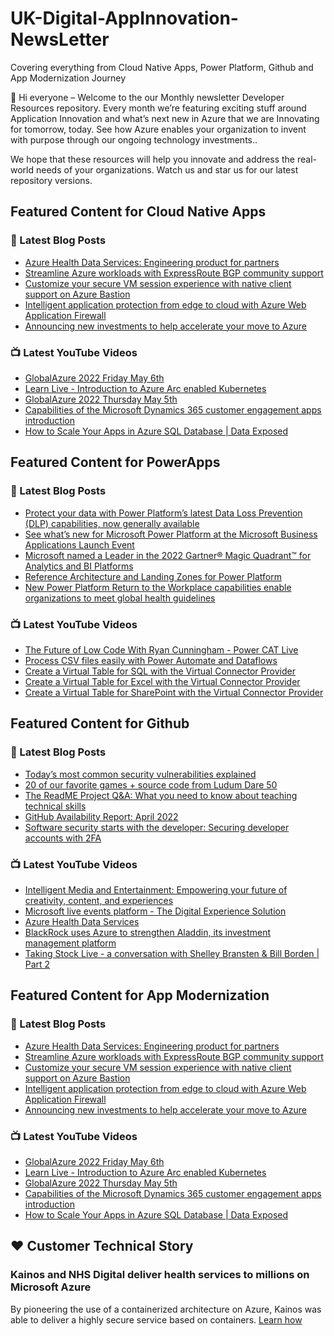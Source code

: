 # UK-Digital-AppInnovation-NewsLetter

Covering everything from Cloud Native Apps, Power Platform, Github and App Modernization Journey

👋 Hi everyone – Welcome to the our Monthly newsletter Developer Resources repository. Every month we’re featuring exciting stuff around Application Innovation and what’s next new in Azure that we are Innovating for tomorrow, today. See how Azure enables your organization to invent with purpose through our ongoing technology investments..


We hope that these resources will help you innovate and address the real-world needs of your organizations. Watch us and star us for our latest repository versions.

## Featured Content for Cloud Native Apps


### 📝 Latest Blog Posts

    
<!-- BLOGCNA:START -->
- [Azure Health Data Services: Engineering product for partners](https://azure.microsoft.com/blog/azure-health-data-services-engineering-product-for-partners/)
- [Streamline Azure workloads with ExpressRoute BGP community support](https://azure.microsoft.com/blog/streamline-azure-workloads-with-expressroute-bgp-community-support/)
- [Customize your secure VM session experience with native client support on Azure Bastion](https://azure.microsoft.com/blog/customize-your-secure-vm-session-experience-with-native-client-support-on-azure-bastion/)
- [Intelligent application protection from edge to cloud with Azure Web Application Firewall](https://azure.microsoft.com/blog/intelligent-application-protection-from-edge-to-cloud-with-azure-web-application-firewall/)
- [Announcing new investments to help accelerate your move to Azure](https://azure.microsoft.com/blog/announcing-new-investments-to-help-accelerate-your-move-to-azure/)
<!-- BLOGCNA:END -->

### 📺 Latest YouTube Videos

 
<!-- YOUTUBECNA:START -->
- [GlobalAzure 2022 Friday May 6th](https://www.youtube.com/watch?v=_Kjahwmti_A)
- [Learn Live - Introduction to Azure Arc enabled Kubernetes](https://www.youtube.com/watch?v=3DhEJnFOdXA)
- [GlobalAzure 2022 Thursday May 5th](https://www.youtube.com/watch?v=AixDbC8PAcY)
- [Capabilities of the Microsoft Dynamics 365 customer engagement apps introduction](https://www.youtube.com/watch?v=FqI1lGf2GiM)
- [How to Scale Your Apps in Azure SQL Database | Data Exposed](https://www.youtube.com/watch?v=8LOXo6nrSR8)
<!-- YOUTUBECNA:END -->

##  Featured Content for PowerApps
### 📝 Latest Blog Posts
<!-- BLOGPOWER:START -->
- [Protect your data with Power Platform’s latest Data Loss Prevention (DLP) capabilities, now generally available](https://cloudblogs.microsoft.com/powerplatform/2022/04/11/protect-your-data-with-power-platforms-latest-data-loss-prevention-dlp-capabilities-now-generally-available/)
- [See what’s new for Microsoft Power Platform at the Microsoft Business Applications Launch Event](https://cloudblogs.microsoft.com/powerplatform/2022/03/30/see-whats-new-for-microsoft-power-platform-at-the-microsoft-business-applications-launch-event/)
- [Microsoft named a Leader in the 2022 Gartner® Magic Quadrant™ for Analytics and BI Platforms](https://powerbi.microsoft.com/en-us/blog/microsoft-named-a-leader-in-the-2022-gartner-magic-quadrant-for-analytics-and-bi-platforms/)
- [Reference Architecture and Landing Zones for Power Platform](https://cloudblogs.microsoft.com/powerplatform/2022/02/18/north-star-architecture-and-landing-zones-for-power-platform/)
- [New Power Platform Return to the Workplace capabilities enable organizations to meet global health guidelines](https://cloudblogs.microsoft.com/powerplatform/2021/11/30/new-power-platform-return-to-the-workplace-capabilities-enable-organizations-to-meet-global-health-guidelines/)
<!-- BLOGPOWER:END -->
 ### 📺 Latest YouTube Videos
    
<!-- YOUTUBEPOWER:START -->
- [The Future of Low Code With Ryan Cunningham - Power CAT Live](https://www.youtube.com/watch?v=RT-LWZif3Zw)
- [Process CSV files easily with Power Automate and Dataflows](https://www.youtube.com/watch?v=8IvHxRnwJ7Q)
- [Create a Virtual Table for SQL with the Virtual Connector Provider](https://www.youtube.com/watch?v=3KJdBe3BkM4)
- [Create a Virtual Table for Excel with the Virtual Connector Provider](https://www.youtube.com/watch?v=9rxYzF5h7k8)
- [Create a Virtual Table for SharePoint with the Virtual Connector Provider](https://www.youtube.com/watch?v=Jj7bWCV5Pu4)
<!-- YOUTUBEPOWER:END -->

##  Featured Content for Github
### 📝 Latest Blog Posts
<!-- BLOGGITHUB:START -->
- [Today’s most common security vulnerabilities explained](https://github.blog/2022-05-06-todays-most-common-security-vulnerabilities-explained/)
- [20 of our favorite games + source code from Ludum Dare 50](https://github.blog/2022-05-05-ludum-dare-50/)
- [The ReadME Project Q&#038;A: What you need to know about teaching technical skills](https://github.blog/2022-05-05-the-readme-project-qa-what-you-need-to-know-about-teaching-technical-skills/)
- [GitHub Availability Report: April 2022](https://github.blog/2022-05-04-github-availability-report-april-2022/)
- [Software security starts with the developer: Securing developer accounts with 2FA](https://github.blog/2022-05-04-software-security-starts-with-the-developer-securing-developer-accounts-with-2fa/)
<!-- BLOGGITHUB:END -->
### 📺 Latest YouTube Videos
<!-- YOUTUBEGITHUB:START -->
- [Intelligent Media and Entertainment: Empowering your future of creativity, content, and experiences](https://www.youtube.com/watch?v=3SpKd5cwVAs)
- [Microsoft live events platform - The Digital Experience Solution](https://www.youtube.com/watch?v=LldOYzR5tfo)
- [Azure Health Data Services](https://www.youtube.com/watch?v=EKMI7TZK72k)
- [BlackRock uses Azure to strengthen Aladdin, its investment management platform](https://www.youtube.com/watch?v=4tm8exI0DSY)
- [Taking Stock Live - a conversation with Shelley Bransten &amp; Bill Borden | Part 2](https://www.youtube.com/watch?v=y9LU4ID2UCQ)
<!-- YOUTUBEGITHUB:END -->
##  Featured Content for App Modernization
### 📝 Latest Blog Posts
<!-- BLOGAPPMOD:START -->
- [Azure Health Data Services: Engineering product for partners](https://azure.microsoft.com/blog/azure-health-data-services-engineering-product-for-partners/)
- [Streamline Azure workloads with ExpressRoute BGP community support](https://azure.microsoft.com/blog/streamline-azure-workloads-with-expressroute-bgp-community-support/)
- [Customize your secure VM session experience with native client support on Azure Bastion](https://azure.microsoft.com/blog/customize-your-secure-vm-session-experience-with-native-client-support-on-azure-bastion/)
- [Intelligent application protection from edge to cloud with Azure Web Application Firewall](https://azure.microsoft.com/blog/intelligent-application-protection-from-edge-to-cloud-with-azure-web-application-firewall/)
- [Announcing new investments to help accelerate your move to Azure](https://azure.microsoft.com/blog/announcing-new-investments-to-help-accelerate-your-move-to-azure/)
<!-- BLOGAPPMOD:END -->
### 📺 Latest YouTube Videos
<!-- YOUTUBEAPPMOD:START -->
- [GlobalAzure 2022 Friday May 6th](https://www.youtube.com/watch?v=_Kjahwmti_A)
- [Learn Live - Introduction to Azure Arc enabled Kubernetes](https://www.youtube.com/watch?v=3DhEJnFOdXA)
- [GlobalAzure 2022 Thursday May 5th](https://www.youtube.com/watch?v=AixDbC8PAcY)
- [Capabilities of the Microsoft Dynamics 365 customer engagement apps introduction](https://www.youtube.com/watch?v=FqI1lGf2GiM)
- [How to Scale Your Apps in Azure SQL Database | Data Exposed](https://www.youtube.com/watch?v=8LOXo6nrSR8)
<!-- YOUTUBEAPPMOD:END -->


## ♥️ Customer Technical Story 

### Kainos and NHS Digital deliver health services to millions on Microsoft Azure

By pioneering the use of a containerized architecture on Azure, Kainos was able to deliver a highly secure service based on containers. [Learn how](https://customers.microsoft.com/en-us/story/1368348549535774520-kainos-and-nhs-digital-deliver-health-services-to-millions-on-microsoft-azure)

